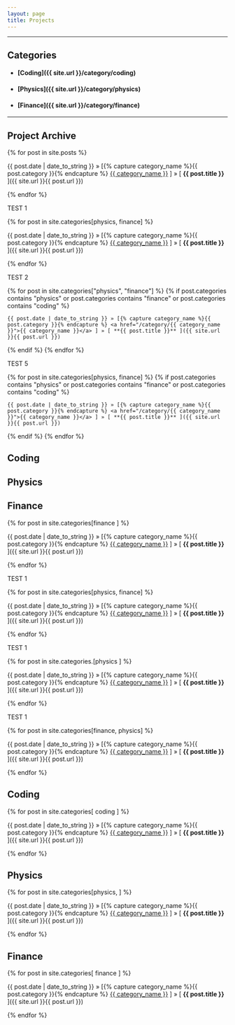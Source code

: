 ```yaml
---
layout: page
title: Projects
---
```

-----

<h2>Categories</h2>

* #### [Coding]({{ site.url }}/category/coding)
* #### [Physics]({{ site.url }}/category/physics)
* #### [Finance]({{ site.url }}/category/finance)

-----  

<h2>Project Archive</h2>

{% for post in site.posts %}

{{ post.date | date_to_string }} » [{% capture category_name %}{{ post.category }}{% endcapture %} <a href="/category/{{ category_name }}">{{ category_name }}</a> ] » [ **{{ post.title }}** ]({{ site.url }}{{ post.url }}) 

{% endfor %}



TEST 1

{% for post in site.categories[physics, finance] %}

{{ post.date | date_to_string }} » [{% capture category_name %}{{ post.category }}{% endcapture %} <a href="/category/{{ category_name }}">{{ category_name }}</a> ] » [ **{{ post.title }}** ]({{ site.url }}{{ post.url }}) 

{% endfor %}


TEST 2

{% for post in site.categories["physics", "finance"] %}
  {% if post.categories contains "physics" or post.categories contains "finance" or post.categories contains "coding" %}

    {{ post.date | date_to_string }} » [{% capture category_name %}{{ post.category }}{% endcapture %} <a href="/category/{{ category_name }}">{{ category_name }}</a> ] » [ **{{ post.title }}** ]({{ site.url }}{{ post.url }}) 

  {% endif %}
{% endfor %}


TEST 5

{% for post in site.categories[physics, finance] %}
  {% if post.categories contains "physics" or post.categories contains "finance" or post.categories contains "coding" %}

    {{ post.date | date_to_string }} » [{% capture category_name %}{{ post.category }}{% endcapture %} <a href="/category/{{ category_name }}">{{ category_name }}</a> ] » [ **{{ post.title }}** ]({{ site.url }}{{ post.url }}) 

  {% endif %}
{% endfor %}



<h2>Coding</h2>

<h2>Physics</h2>

<h2>Finance</h2>

{% for post in site.categories[finance ] %}

{{ post.date | date_to_string }} » [{% capture category_name %}{{ post.category }}{% endcapture %} <a href="/category/{{ category_name }}">{{ category_name }}</a> ] » [ **{{ post.title }}** ]({{ site.url }}{{ post.url }}) 

{% endfor %}




TEST 1

{% for post in site.categories[physics, finance] %}

{{ post.date | date_to_string }} » [{% capture category_name %}{{ post.category }}{% endcapture %} <a href="/category/{{ category_name }}">{{ category_name }}</a> ] » [ **{{ post.title }}** ]({{ site.url }}{{ post.url }}) 

{% endfor %}

TEST 1

{% for post in site.categories.[physics ] %}

{{ post.date | date_to_string }} » [{% capture category_name %}{{ post.category }}{% endcapture %} <a href="/category/{{ category_name }}">{{ category_name }}</a> ] » [ **{{ post.title }}** ]({{ site.url }}{{ post.url }}) 

{% endfor %}

TEST 1

{% for post in site.categories[finance, physics] %}

{{ post.date | date_to_string }} » [{% capture category_name %}{{ post.category }}{% endcapture %} <a href="/category/{{ category_name }}">{{ category_name }}</a> ] » [ **{{ post.title }}** ]({{ site.url }}{{ post.url }}) 

{% endfor %}




<h2>Coding</h2>

{% for post in site.categories[ coding ] %}

{{ post.date | date_to_string }} » [{% capture category_name %}{{ post.category }}{% endcapture %} <a href="/category/{{ category_name }}">{{ category_name }}</a> ] » [ **{{ post.title }}** ]({{ site.url }}{{ post.url }}) 

{% endfor %}

<h2>Physics</h2>

{% for post in site.categories[physics, ] %}

{{ post.date | date_to_string }} » [{% capture category_name %}{{ post.category }}{% endcapture %} <a href="/category/{{ category_name }}">{{ category_name }}</a> ] » [ **{{ post.title }}** ]({{ site.url }}{{ post.url }}) 

{% endfor %}

<h2>Finance</h2>

{% for post in site.categories[ finance ] %}

{{ post.date | date_to_string }} » [{% capture category_name %}{{ post.category }}{% endcapture %} <a href="/category/{{ category_name }}">{{ category_name }}</a> ] » [ **{{ post.title }}** ]({{ site.url }}{{ post.url }}) 

{% endfor %}